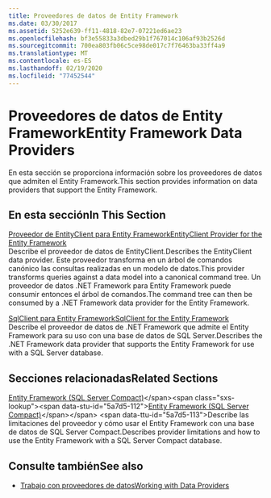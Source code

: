 ```yaml
---
title: Proveedores de datos de Entity Framework
ms.date: 03/30/2017
ms.assetid: 5252e639-ff11-4818-82e7-07221ed6ae23
ms.openlocfilehash: bf3e55833a3dbed29b1f767014c106af93b2526d
ms.sourcegitcommit: 700ea803fb06c5ce98de017c7f76463ba33ff4a9
ms.translationtype: MT
ms.contentlocale: es-ES
ms.lasthandoff: 02/19/2020
ms.locfileid: "77452544"
---
```

# <a name="entity-framework-data-providers"></a><span data-ttu-id="5a7d5-102">Proveedores de datos de Entity Framework</span><span class="sxs-lookup"><span data-stu-id="5a7d5-102">Entity Framework Data Providers</span></span>
<span data-ttu-id="5a7d5-103">En esta sección se proporciona información sobre los proveedores de datos que admiten el Entity Framework.</span><span class="sxs-lookup"><span data-stu-id="5a7d5-103">This section provides information on data providers that support the Entity Framework.</span></span>  
  
## <a name="in-this-section"></a><span data-ttu-id="5a7d5-104">En esta sección</span><span class="sxs-lookup"><span data-stu-id="5a7d5-104">In This Section</span></span>  
 [<span data-ttu-id="5a7d5-105">Proveedor de EntityClient para Entity Framework</span><span class="sxs-lookup"><span data-stu-id="5a7d5-105">EntityClient Provider for the Entity Framework</span></span>](entityclient-provider-for-the-entity-framework.md)  
 <span data-ttu-id="5a7d5-106">Describe el proveedor de datos de EntityClient.</span><span class="sxs-lookup"><span data-stu-id="5a7d5-106">Describes the EntityClient data provider.</span></span> <span data-ttu-id="5a7d5-107">Este proveedor transforma en un árbol de comandos canónico las consultas realizadas en un modelo de datos.</span><span class="sxs-lookup"><span data-stu-id="5a7d5-107">This provider transforms queries against a data model into a canonical command tree.</span></span> <span data-ttu-id="5a7d5-108">Un proveedor de datos .NET Framework para Entity Framework puede consumir entonces el árbol de comandos.</span><span class="sxs-lookup"><span data-stu-id="5a7d5-108">The command tree can then be consumed by a .NET Framework data provider for the Entity Framework.</span></span>  
  
 [<span data-ttu-id="5a7d5-109">SqlClient para Entity Framework</span><span class="sxs-lookup"><span data-stu-id="5a7d5-109">SqlClient for the Entity Framework</span></span>](sqlclient-for-the-entity-framework.md)  
 <span data-ttu-id="5a7d5-110">Describe el proveedor de datos de .NET Framework que admite el Entity Framework para su uso con una base de datos de SQL Server.</span><span class="sxs-lookup"><span data-stu-id="5a7d5-110">Describes the .NET Framework data provider that supports the Entity Framework for use with a SQL Server database.</span></span>  
  
## <a name="related-sections"></a><span data-ttu-id="5a7d5-111">Secciones relacionadas</span><span class="sxs-lookup"><span data-stu-id="5a7d5-111">Related Sections</span></span>  
 <span data-ttu-id="5a7d5-112">[Entity Framework (SQL Server Compact)](https://docs.microsoft.com/previous-versions/sql/compact/sql-server-compact-4.0/cc835494(v=sql.110))</span><span class="sxs-lookup"><span data-stu-id="5a7d5-112">[Entity Framework (SQL Server Compact)](https://docs.microsoft.com/previous-versions/sql/compact/sql-server-compact-4.0/cc835494(v=sql.110))</span></span>  
 <span data-ttu-id="5a7d5-113">Describe las limitaciones del proveedor y cómo usar el Entity Framework con una base de datos de SQL Server Compact.</span><span class="sxs-lookup"><span data-stu-id="5a7d5-113">Describes provider limitations and how to use the Entity Framework with a SQL Server Compact database.</span></span>  
## <a name="see-also"></a><span data-ttu-id="5a7d5-114">Consulte también</span><span class="sxs-lookup"><span data-stu-id="5a7d5-114">See also</span></span>

- [<span data-ttu-id="5a7d5-115">Trabajo con proveedores de datos</span><span class="sxs-lookup"><span data-stu-id="5a7d5-115">Working with Data Providers</span></span>](working-with-data-providers.md)
